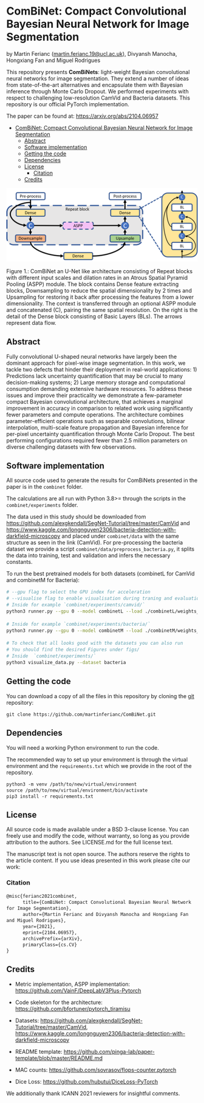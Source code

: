 # ComBiNet: Compact Convolutional Bayesian Neural Network for Image Segmentation

by Martin Ferianc (martin.ferianc.19@ucl.ac.uk), Divyansh Manocha, Hongxiang Fan and Miguel Rodrigues

This repository presents **ComBiNets**: light-weight Bayesian convolutional neural networks for image segmentation. They extend a number of ideas from state-of-the-art alternatives and encapsulate them with Bayesian inference through Monte Carlo Dropout. We performed experiments with respect to challenging low-resolution CamVid and Bacteria datasets. This repository is our official PyTorch implementation. 

The paper can be found at: https://arxiv.org/abs/2104.06957 

- [ComBiNet: Compact Convolutional Bayesian Neural Network for Image Segmentation](#combinet-compact-convolutional-bayesian-neural-network-for-image-segmentation)
  - [Abstract](#abstract)
  - [Software implementation](#software-implementation)
  - [Getting the code](#getting-the-code)
  - [Dependencies](#dependencies)
  - [License](#license)
    - [Citation](#citation)
  - [Credits](#credits)

![](figs/combinet.png)

Figure 1.: ComBiNet an U-Net like architecture consisting of Repeat blocks with different input scales and dilation rates in an Atrous Spatial Pyramid Pooling (ASPP) module. The block contains Dense feature extracting blocks, Downsampling to reduce the spatial dimensionality by 2 times and Upsampling for restoring it back after processing the features from a lower dimensionality. The context is transferred through an optional ASPP module and concatenated (C), pairing the same spatial resolution. On the right is the detail of the Dense block consisting of Basic Layers (BLs). The arrows represent data flow.

## Abstract

Fully convolutional U-shaped neural networks have largely been the dominant approach for pixel-wise image segmentation. In this work, we tackle two defects that hinder their deployment in real-world applications: 1) Predictions lack uncertainty quantification that may be crucial to many decision-making systems; 2) Large memory storage and computational consumption demanding extensive hardware resources. To address these issues and improve their practicality we demonstrate a few-parameter compact Bayesian convolutional architecture, that achieves a marginal improvement in accuracy in comparison to related work using significantly fewer parameters and compute operations. The architecture combines parameter-efficient operations such as separable convolutions, bilinear interpolation, multi-scale feature propagation and Bayesian inference for per-pixel uncertainty quantification through Monte Carlo Dropout. The best performing configurations required fewer than 2.5 million parameters on diverse challenging datasets with few observations.

## Software implementation

All source code used to generate the results for ComBiNets presented in the paper is in the `combinet` folder.

The calculations are all run with Python 3.8>= through the scripts in the `combinet/experiments` folder.

The data used in this study should be downloaded from https://github.com/alexgkendall/SegNet-Tutorial/tree/master/CamVid and https://www.kaggle.com/longnguyen2306/bacteria-detection-with-darkfield-microscopy and placed under `combinet/data` with the same structure as seen in the link (CamVid). For pre-processing the bacteria dataset we provide a script `combinet/data/preprocess_bacteria.py`, it splits the data into training, test and validation and infers the necessary constants. 

To run the best pretrained models for both datasets (combinetL for CamVid and combinetM for Bacteria):
```bash
# --gpu flag to select the GPU index for acceleration
# --visualise flag to enable visualisation during traning and evaluation
# Inside for example `combinet/experiments/camvid/`
python3 runner.py --gpu 0 --model combinetL --load ./combinetL/weights_799.pt --visualise

# Inside for example `combinet/experiments/bacteria/`
python3 runner.py --gpu 0 --model combinetM --load ./combinetM/weights_799.pt --visualise

# To check that all looks good with the datasets you can also run
# You should find the desired Figures under figs/
# Inside  `combinet/experiments/`
python3 visualize_data.py --dataset bacteria
```

## Getting the code

You can download a copy of all the files in this repository by cloning the [git](https://git-scm.com/) repository:

    git clone https://github.com/martinferianc/ComBiNet.git

## Dependencies

You will need a working Python environment to run the code.

The recommended way to set up your environment is through the virtual environment and the `requirements.txt` which we provide in the root of the repository. 

```
python3 -m venv /path/to/new/virtual/environment
source /path/to/new/virtual/environment/bin/activate
pip3 install -r requirements.txt
```

## License

All source code is made available under a BSD 3-clause license. You can freely use and modify the code, without warranty, so long as you provide attribution to the authors. See LICENSE.md for the full license text.

The manuscript text is not open source. The authors reserve the rights to the article content. If you use ideas presented in this work please cite our work:

### Citation

```
@misc{ferianc2021combinet,
      title={ComBiNet: Compact Convolutional Bayesian Neural Network for Image Segmentation}, 
      author={Martin Ferianc and Divyansh Manocha and Hongxiang Fan and Miguel Rodrigues},
      year={2021},
      eprint={2104.06957},
      archivePrefix={arXiv},
      primaryClass={cs.CV}
}
```
## Credits

- Metric implementation, ASPP implementation: https://github.com/VainF/DeepLabV3Plus-Pytorch

- Code skeleton for the architecture: https://github.com/bfortuner/pytorch_tiramisu

- Datasets: https://github.com/alexgkendall/SegNet-Tutorial/tree/master/CamVid, https://www.kaggle.com/longnguyen2306/bacteria-detection-with-darkfield-microscopy
  
- README template: https://github.com/pinga-lab/paper-template/blob/master/README.md

- MAC counts: https://github.com/sovrasov/flops-counter.pytorch

- Dice Loss: https://github.com/hubutui/DiceLoss-PyTorch

We additionally thank ICANN 2021 reviewers for insightful comments.
